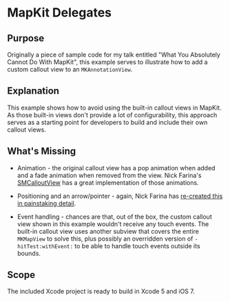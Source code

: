 MapKit Delegates
================

Purpose
-------

Originally a piece of sample code for my talk entitled "What You Absolutely Cannot Do With MapKit", this example serves to illustrate how to add a custom callout view to an `MKAnnotationView`.

Explanation
-----------

This example shows how to avoid using the built-in callout views in MapKit. As those built-in views don't provide a lot of configurability, this approach serves as a starting point for developers to build and include their own callout views.

What's Missing
--------------

* Animation - the original callout view has a pop animation when added and a fade animation when removed from the view. Nick Farina's [SMCalloutView](https://github.com/nfarina/calloutview) has a great implementation of those animations.

* Positioning and an arrow/pointer - again, Nick Farina has [re-created this in painstaking detail](http://nfarina.com/post/29883229869/callout-view).

* Event handling - chances are that, out of the box, the custom callout view shown in this example wouldn't receive any touch events. The built-in callout view uses another subview that covers the entire `MKMapView` to solve this, plus possibly an overridden version of `-hitTest:withEvent:` to be able to handle touch events outside its bounds.

Scope
-----

The included Xcode project is ready to build in Xcode 5 and iOS 7.
